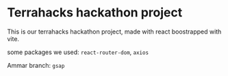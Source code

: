 # Terrahacks hackathon project
This is our terrahacks hackathon project, made with react boostrapped with vite.

some packages we used:
`react-router-dom`, `axios`

Ammar branch: `gsap`